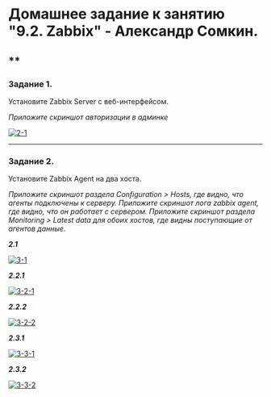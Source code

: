 # Домашнее задание к занятию "9.2. Zabbix" - Александр Сомкин.

**
---

### Задание 1. 

Установите Zabbix Server с веб-интерфейсом.

*Приложите скриншот авторизации в админке*

<a href="https://ibb.co/xqFNy50"><img src="https://i.ibb.co/7tkqHy5/2-1.png" alt="2-1" border="0"></a>

---

### Задание 2. 

Установите Zabbix Agent на два хоста.

*Приложите скриншот раздела Configuration > Hosts, где видно, что агенты подключены к серверу.*
*Приложите скриншот лога zabbix agent, где видно, что он работает с сервером.*
*Приложите скриншот раздела Monitoring > Latest data для обоих хостов, где видны поступающие от агентов данные.*

***2.1*** 

<a href="https://ibb.co/BGzRDw8"><img src="https://i.ibb.co/42mxyJB/3-1.png" alt="3-1" border="0"></a>

***2.2.1***

<a href="https://ibb.co/dcNNRQF"><img src="https://i.ibb.co/KGttJ9d/3-2-1.png" alt="3-2-1" border="0"></a>

***2.2.2***

<a href="https://ibb.co/B2JhKsv"><img src="https://i.ibb.co/QvVWjmh/3-2-2.png" alt="3-2-2" border="0"></a>

***2.3.1***

<a href="https://ibb.co/ByJTw4C"><img src="https://i.ibb.co/c692xbr/3-3-1.png" alt="3-3-1" border="0"></a>

***2.3.2***

<a href="https://ibb.co/Y7D8Fgf"><img src="https://i.ibb.co/4ZsMnk4/3-3-2.png" alt="3-3-2" border="0"></a>



